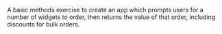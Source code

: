 A basic methods exercise to create an app which prompts users for a number of widgets to order, then returns the value of that order, including discounts for bulk orders. 
